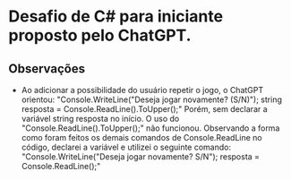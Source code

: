 # Desafio de C# para iniciante proposto pelo ChatGPT.

## Observações

- Ao adicionar a possibilidade do usuário repetir o jogo, o ChatGPT orientou:
  "Console.WriteLine("Deseja jogar novamente? (S/N)");
  string resposta = Console.ReadLine().ToUpper();"
  Porém, sem declarar a variável string resposta no início. O uso do "Console.ReadLine().ToUpper();" não funcionou. Observando a forma como foram feitos os demais comandos de Console.ReadLine no código, declarei a variável e utilizei o seguinte comando:
  "Console.WriteLine("Deseja jogar novamente? S/N");
  resposta = Console.ReadLine();"
